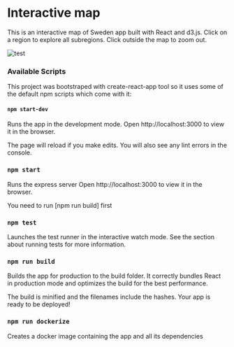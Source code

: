 # Interactive map

This is an interactive map of Sweden app built with React and d3.js. Click on a region to explore all subregions. Click outside the map to zoom out.

![test](https://user-images.githubusercontent.com/1167335/46909832-34c1c600-cf39-11e8-89d8-c5d22237f02e.png)

### Available Scripts

This project was bootstraped with create-react-app tool so it uses some of the default npm scripts which come with it:

#### `npm start-dev`

Runs the app in the development mode.
Open http://localhost:3000 to view it in the browser.

The page will reload if you make edits.
You will also see any lint errors in the console.

### `npm start`

Runs the express server
Open http://localhost:3000 to view it in the browser.

You need to run [npm run build] first

### `npm test`

Launches the test runner in the interactive watch mode.
See the section about running tests for more information.

### `npm run build`

Builds the app for production to the build folder.
It correctly bundles React in production mode and optimizes the build for the best performance.

The build is minified and the filenames include the hashes.
Your app is ready to be deployed!

### `npm run dockerize`

Creates a docker image containing the app and all its dependencies
